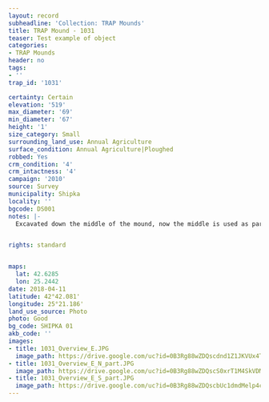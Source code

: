 ```yaml
---
layout: record
subheadline: 'Collection: TRAP Mounds'
title: TRAP Mound - 1031
teaser: Test example of object
categories:
- TRAP Mounds
header: no
tags:
- ''
trap_id: '1031'

certainty: Certain
elevation: '519'
max_diameter: '69'
min_diameter: '67'
height: '1'
size_category: Small
surrounding_land_use: Annual Agriculture
surface_condition: Annual Agriculture|Ploughed
robbed: Yes
crm_condition: '4'
crm_intactness: '4'
campaign: '2010'
source: Survey
municipality: Shipka
locality: ''
bgcode: DS001
notes: |-
  Excavated down the middle of the mound, now the middle is used as part of the field; was it done by TEMP (Kitov, Thracian Expedition for Tumular Investigations).


rights: standard


maps:
  lat: 42.6285
  lon: 25.2442
date: 2018-04-11
latitude: 42°42.081'
longitude: 25°21.186'
land_use_source: Photo
photo: Good
bg_code: SHIPKA 01
akb_code: ''
images:
- title: 1031_Overview_E.JPG
  image_path: https://drive.google.com/uc?id=0B3Rg88wZDQscdnd1Z1JKVUx4TTg
- title: 1031_Overview_E_N_part.JPG
  image_path: https://drive.google.com/uc?id=0B3Rg88wZDQscS0xrT1M4SkVDMEk
- title: 1031_Overview_E_S_part.JPG
  image_path: https://drive.google.com/uc?id=0B3Rg88wZDQscbUc1dmdMelp4cEk
---
```


